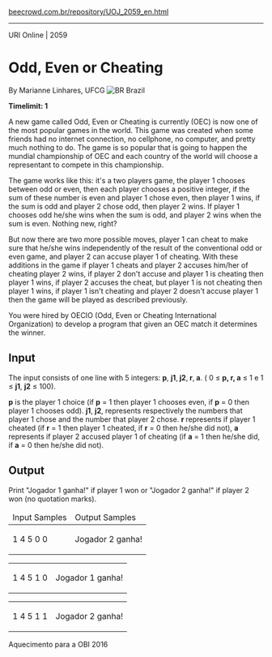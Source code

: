 <p><a href="https://www.beecrowd.com.br/repository/UOJ_2059_en.html">beecrowd.com.br/repository/UOJ_2059_en.html</a></p><hr>
<div>
  <span>URI Online | 2059</span>
  <h1>Odd, Even or Cheating</h1>
  <div>
    <p>By Marianne Linhares, UFCG <img src="https://resources.beecrowd.com.br/gallery/images/flags/br.gif" alt="BR"> Brazil</p>
  </div>
  <strong>Timelimit: 1</strong>
</div>
<div>
<div>
  <p>A new game called Odd, Even or Cheating is currently (OEC) is now one of the most popular games in the world. This game was created when some friends had no internet connection, no cellphone, no computer, and pretty much nothing to do. The game is so popular that is going to happen the mundial championship of OEC and each country of the world will choose a representant to compete in this championship.</p>
  <p>The game works like this: it's a two players game, the player 1 chooses between odd or even, then each player chooses a positive integer, if the sum of these number is even and player 1 chose even, then player 1 wins, if the sum is odd and player 2 chose odd, then player 2 wins. If player 1 chooses odd he/she wins when the sum is odd, and player 2 wins when the sum is even. Nothing new, right?</p><p>But now there are two more possible moves, player 1 can cheat to make sure that he/she wins independently of the result of the conventional odd or even game, and player 2 can accuse player 1 of cheating. With these additions in the game if player 1 cheats and player 2 accuses him/her of cheating player 2 wins, if player 2 don't accuse and player 1 is cheating then player 1 wins, if player 2 accuses the cheat, but player 1 is not cheating then player 1 wins, if player 1 isn't cheating and player 2 doesn't accuse player 1 then the game will be played as described previously.</p>
  <p>You were hired by OECIO (Odd, Even or Cheating International Organization) to develop a program that given an OEC match it determines the winner.</p>
</div>
<h2>Input</h2>
<div>
  <p>The input consists of one line with 5 integers: <strong>p</strong>, <strong>j1</strong>,<strong> j2</strong>,<strong> r</strong>,<strong> a</strong>. ( 0 ≤ <strong>p, r, a</strong> ≤ 1 e 1 ≤ <strong>j1</strong>, <strong>j2</strong> ≤ 100).</p>
  <p><strong>p</strong> is the player 1 choice (if <strong>p</strong> = 1 then player 1 chooses even, if <strong>p</strong> = 0 then player 1 chooses odd). <strong>j1</strong>, <strong>j2</strong>, represents respectively the numbers that player 1 chose and the number that player 2 chose. <strong>r </strong>represents if player 1 cheated (if <strong>r</strong> = 1 then player 1 cheated, if <strong>r</strong> = 0 then he/she did not), <strong>a</strong> represents if player 2 accused player 1 of cheating (if <strong>a</strong> = 1 then he/she did, if <strong>a</strong> = 0 then he/she did not).</p>
</div>
<h2>Output</h2>
<div>
  <p>Print "Jogador 1 ganha!" if player 1 won or "Jogador 2 ganha!" if player 2 won (no quotation marks).</p>
</div>
<div></div>
<table>
  <thead>
    <tr>
      <td>Input Samples</td>
      <td>Output Samples</td>
    </tr>
  </thead>
  <tbody>
    <tr>
      <td>
        <p>1 4 5 0 0</p>
      </td>
      <td>
        <p>Jogador 2 ganha!</p>
      </td>
    </tr>
  </tbody>
</table>
<div></div>
<table>
  <thead>
  </thead>
  <tbody>
    <tr>
      <td>
        <p>1 4 5 1 0</p>
      </td>
      <td>
        <p>Jogador 1 ganha!</p>
      </td>
    </tr>
  </tbody>
</table>
<div></div>
  <table>
    <thead>
    </thead>
    <tbody>
      <tr>
        <td>
          <p>1 4 5 1 1</p>
        </td>
        <td>
          <p>Jogador 2 ganha!</p>
        </td>
      </tr>
    </tbody>
  </table>
  <p>
  Aquecimento para a OBI 2016</p>
</div>